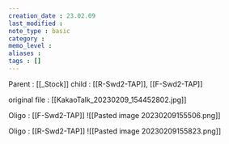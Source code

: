 ```yaml
---
creation_date : 23.02.09
last_modified :
note_type : basic
category :
memo_level :
aliases : 
tags : []
---
```


Parent : [[_Stock]]
child : [[R-Swd2-TAP]], [[F-Swd2-TAP]]

original file : [[KakaoTalk_20230209_154452802.jpg]]

Oligo : [[F-Swd2-TAP]]
![[Pasted image 20230209155506.png]]

Oligo : [[R-Swd2-TAP]]
![[Pasted image 20230209155823.png]]
